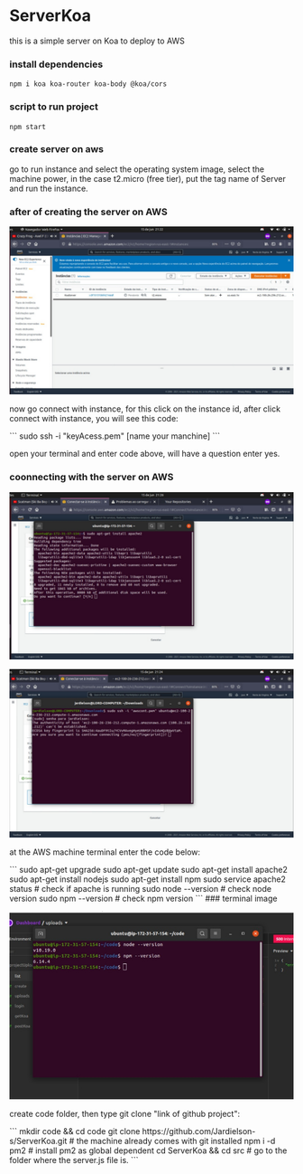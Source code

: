 # ServerKoa
this is a simple server on Koa to deploy to AWS

### install dependencies
```
npm i koa koa-router koa-body @koa/cors

```
### script to run project
```
npm start

```
### create server on aws
<p>
go to run instance and select the operating system image, select the machine power, in the case t2.micro (free tier), put the tag name of Server and run the instance.
</p>

### after of creating the server on AWS

![alt text](https://github.com/Jardielson-s/ServerKoa/blob/main/Images/image2.jpeg)

<p>
now go connect with instance, for this click on the instance id, after click connect with instance, you will see this code:</p>
  ```
  sudo ssh -i "keyAcess.pem" [name your manchine]
  ```
  <p>open your terminal and enter code above, will have a question enter yes.</p>
  
  ###  coonnecting with the server on AWS
  
  ![alt line](https://github.com/Jardielson-s/ServerKoa/blob/main/Images/image10.jpeg)
  
  ![alt line](https://github.com/Jardielson-s/ServerKoa/blob/main/Images/image4.jpeg)
  
  <p>at the AWS machine terminal enter the code below:</p>
  ```
  sudo apt-get upgrade
  sudo apt-get update
  sudo apt-get install apache2
  sudo apt-get install nodejs
  sudo apt-get install npm
  sudo service apache2 status # check if apache is running
  sudo node --version # check node version
  sudo npm --version # check npm version
  ```
 ### terminal image
 
 ![alt line](https://github.com/Jardielson-s/ServerKoa/blob/main/Images/image8.jpeg)
 
 <p> create code folder, then type git clone "link of github project":</p>
 ```
 mkdir code && cd code
 git clone https://github.com/Jardielson-s/ServerKoa.git # the machine already comes with git installed
 npm i -d pm2  # install pm2 as global dependent
 cd ServerKoa && cd src # go to the folder where the server.js file is.
 ```
 
